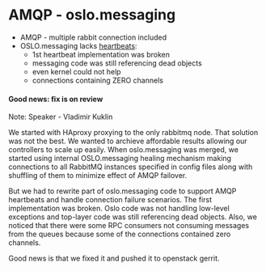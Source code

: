 # AMQP - oslo.messaging

- AMQP - multiple rabbit connection included
- OSLO.messaging lacks [heartbeats](https://bugs.launchpad.net/mos/+bug/856764):
    - 1st heartbeat implementation was broken
    - messaging code was still referencing dead objects
    - even kernel could not help
    - connections containing ZERO channels

#### Good news: fix is on review

Note: Speaker - Vladimir Kuklin

 We started with HAproxy proxying to the only rabbitmq node. That solution was not the
 best. We wanted to archieve affordable results allowing our controllers to scale up
 easily. When oslo.messaging was merged, we started using internal OSLO.messaging
 healing mechanism making connections to all RabbitMQ instances specified in config
 files along with shuffling of them to minimize effect of AMQP failover.

 But we had to rewrite part of oslo.messaging code to support AMQP heartbeats and
 handle connection failure scenarios. The first implementation was broken. Oslo code
 was not handling low-level exceptions and top-layer code was still referencing dead
 objects. Also, we noticed that there were some RPC consumers not consuming messages
 from the queues because some of the connections contained zero channels.

 Good news is that we fixed it and pushed it to openstack gerrit. 
